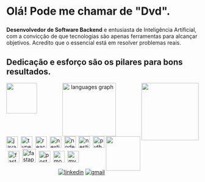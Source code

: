 <h1 align="left">Olá! Pode me chamar de "Dvd".</h1>

### 

**Desenvolvedor de Software Backend** e entusiasta de Inteligência Artificial, com a convicção de que tecnologias são apenas ferramentas para alcançar objetivos. Acredito que o essencial está em resolver problemas reais.

###

<h2 align="left">Dedicação e esforço são os pilares para bons resultados.</h2> <img align="left" src="https://i.pinimg.com/originals/01/63/6c/01636c5434cd0462086620c60fdfec16.gif" style="height:80px;">
<img align="right" src="https://i.pinimg.com/originals/50/d5/8a/50d58aabbb05531e731cf62afe00be5d.gif" style="height:150px;">

<div align="center">
  <img src="https://github-readme-stats.vercel.app/api/top-langs?username=dvdmarveira&locale=en&hide_title=false&layout=compact&card_width=320&langs_count=6&theme=algolia&hide_border=false" style="height:140px;" alt="languages graph">
</div>

<img align="right" style="height:90px" src="https://s12.gifyu.com/images/SDPR2.gif">



<div align="left">
  <img src="https://cdn.jsdelivr.net/gh/devicons/devicon/icons/javascript/javascript-original.svg" style="height:30px" alt="javascript logo">
  <img width="0">
  <img src="https://cdn.jsdelivr.net/gh/devicons/devicon/icons/typescript/typescript-original.svg" style="height:30px" alt="typescript logo">
  <img width="0">
  <img src="https://cdn.jsdelivr.net/gh/devicons/devicon@latest/icons/react/react-original.svg" style="height:30px" alt="react logo">
  <img width="0">
  <img src="https://cdn.jsdelivr.net/gh/devicons/devicon@latest/icons/nextjs/nextjs-original.svg" style="height:30px" alt="nextjs logo">
  <img width="0">
  <img src="https://cdn.jsdelivr.net/gh/devicons/devicon@latest/icons/nodejs/nodejs-original-wordmark.svg" style="height:30px" alt="nodejs logo">
  <img width="0">
  <img src="https://cdn.jsdelivr.net/gh/devicons/devicon/icons/nestjs/nestjs-original.svg" style="height:30px" alt="nestjs logo"> 
  <img width="0">
  <img src="https://cdn.jsdelivr.net/gh/devicons/devicon/icons/python/python-original.svg" style="height:30px" alt="python logo">
  <img width="0">
  <img src="https://cdn.jsdelivr.net/gh/devicons/devicon/icons/fastapi/fastapi-original.svg" style="height:30px" alt="fastapi logo">
  <img width="0">
  <img src="https://cdn.jsdelivr.net/gh/devicons/devicon/icons/docker/docker-original.svg" style="height:35px" alt="fastapi logo">
  <img width="0">
  <img src="https://cdn.jsdelivr.net/gh/devicons/devicon/icons/postgresql/postgresql-original.svg" style="height:30px" alt="postgresql logo"> 
  <img width="0">
  <img src="https://www.svgrepo.com/show/331488/mongodb.svg" style="height:30px" alt="mongodb logo"> 
  <img width="0">
  <img src="https://cdn.jsdelivr.net/gh/devicons/devicon/icons/mysql/mysql-original.svg" style="height:30px" alt="mysql logo"> 
  <img width="0">

</div>



<div align="right">
  
[![linkedin](https://img.shields.io/badge/LinkedIn-0077B5?style=for-the-badge&logo=linkedin&logoColor=black&color=C8E1F2)](https://www.linkedin.com/in/deyvidmarques/)
[![gmail](https://img.shields.io/badge/Gmail-0078D4?style=for-the-badge&logo=gmail&logoColor=black&color=C8E1F2)](mailto:dvdmarveira@gmail.com)

</div>


